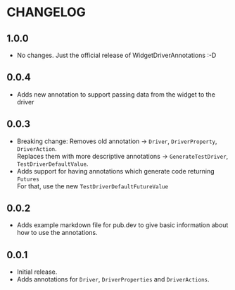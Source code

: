 # CHANGELOG

## 1.0.0

* No changes. Just the official release of WidgetDriverAnnotations :-D

## 0.0.4

* Adds new annotation to support passing data from the widget to the driver

## 0.0.3

* Breaking change: Removes old annotation -> `Driver`, `DriverProperty`, `DriverAction`.  
Replaces them with more descriptive annotations -> `GenerateTestDriver`, `TestDriverDefaultValue`.
* Adds support for having annotations which generate code returning `Futures`  
For that, use the new `TestDriverDefaultFutureValue`

## 0.0.2

* Adds example markdown file for pub.dev to give basic information about how to use the annotations.

## 0.0.1

* Initial release.
* Adds annotations for `Driver`, `DriverProperties` and `DriverActions`.
